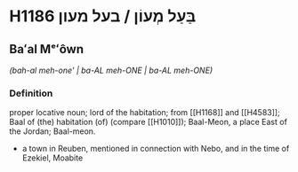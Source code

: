 # H1186 בַּעַל מְעוֹן / בעל מעון

## Baʻal Mᵉʻôwn

_(bah-al meh-one' | ba-AL meh-ONE | ba-AL meh-ONE)_

### Definition

proper locative noun; lord of the habitation; from [[H1168]] and [[H4583]]; Baal of (the) habitation (of) (compare [[H1010]]); Baal-Meon, a place East of the Jordan; Baal-meon.

- a town in Reuben, mentioned in connection with Nebo, and in the time of Ezekiel, Moabite
